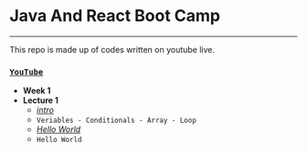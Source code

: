 # Java And React Boot Camp 
---
This repo is made up of codes written on youtube live.

### [`YouTube`](https://www.youtube.com/watch?v=-XfPd-cQRuo&t=5892s)
 - **Week 1**
 - **Lecture 1**
	 - [*intro*](https://github.com/huseyinidin/KodlamaioJava2022/tree/main/week1/intro/src/intro)
	 - `Veriables - Conditionals - Array - Loop`
	 - [*Hello World*](https://github.com/huseyinidin/KodlamaioJava2022/tree/main/week1/helloWorld/src/helloWorld)
	 - `Hello World`
	